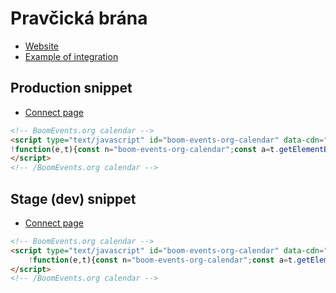 # Pravčická brána

- [Website](https://www.pbrana.cz/)
- [Example of integration](https://landsman.github.io/boom-widget-calendar/demo/pbrana.html)

## Production snippet

- [Connect page](https://connect.boomevents.org/cs/organizer/8fabf06c-0078-47e4-9c30-3f17827da0ab)

```html
<!-- BoomEvents.org calendar -->
<script type="text/javascript" id="boom-events-org-calendar" data-cdn="https://landsman.github.io/boom-widget-calendar/" data-id="8fabf06c-0078-47e4-9c30-3f17827da0ab">
!function(e,t){const n="boom-events-org-calendar";const a=t.getElementById(n),o=t.createElement("script"),c=new Date,r=Math.floor(c.getTime()/1e3);o.async=!0,o.id=n+"__loader-"+"js";const s=a.getAttribute("data-cdn");var d;o.src=((d=s).endsWith("/")?d.slice(0,-1):d)+"/api/loader.min.js?v="+r,a.after(o)}(window,document);
</script>
<!-- /BoomEvents.org calendar -->
```

## Stage (dev) snippet

- [Connect page](https://connect.boomevents.dev/cs/organizer/714dbaac-adb1-472a-b00e-81da7eb7f216)


```html
<!-- BoomEvents.org calendar -->
<script type="text/javascript" id="boom-events-org-calendar" data-cdn="https://landsman.github.io/boom-widget-calendar/" data-id="714dbaac-adb1-472a-b00e-81da7eb7f216" data-prod="false">
    !function(e,t){const n="boom-events-org-calendar";const a=t.getElementById(n),o=t.createElement("script"),c=new Date,r=Math.floor(c.getTime()/1e3);o.async=!0,o.id=n+"__loader-"+"js";const s=a.getAttribute("data-cdn");var d;o.src=((d=s).endsWith("/")?d.slice(0,-1):d)+"/api/loader.min.js?v="+r,a.after(o)}(window,document);
</script>
<!-- /BoomEvents.org calendar -->
```
